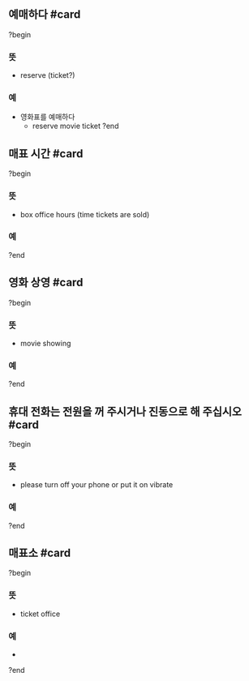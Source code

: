 ## 예매하다 #card
?begin
### 뜻
- reserve (ticket?)
### 예
- 영화표를 예매하다
	- reserve movie ticket
?end


## 매표 시간 #card
?begin
### 뜻
- box office hours (time tickets are sold)
### 예
?end


## 영화 상영 #card
?begin
### 뜻
- movie showing
### 예
<!--SR:!2025-04-28,7,250-->
?end


## 휴대 전화는 전원을 꺼 주시거나 진동으로 해 주십시오 #card
?begin
### 뜻
- please turn off your phone or put it on vibrate
### 예
?end


## 매표소 #card
?begin
### 뜻
- ticket office
### 예
-
?end

